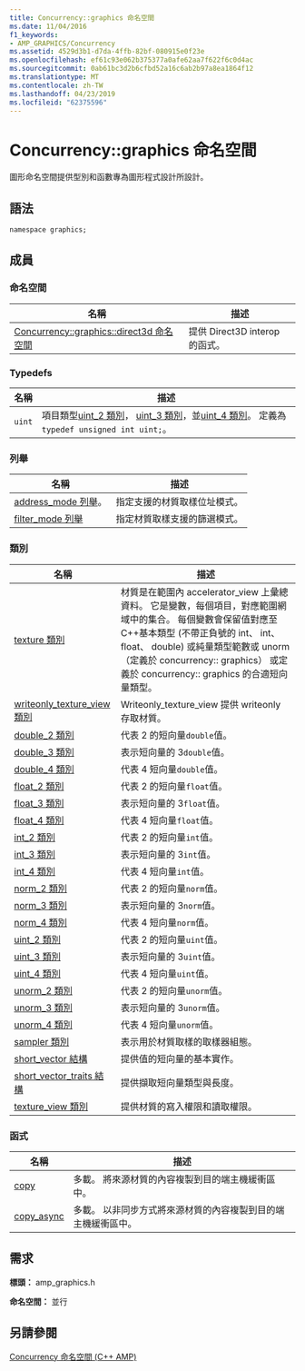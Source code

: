 ```yaml
---
title: Concurrency::graphics 命名空間
ms.date: 11/04/2016
f1_keywords:
- AMP_GRAPHICS/Concurrency
ms.assetid: 4529d3b1-d7da-4ffb-82bf-080915e0f23e
ms.openlocfilehash: ef61c93e062b375377a0afe62aa7f622f6c0d4ac
ms.sourcegitcommit: 0ab61bc3d2b6cfbd52a16c6ab2b97a8ea1864f12
ms.translationtype: MT
ms.contentlocale: zh-TW
ms.lasthandoff: 04/23/2019
ms.locfileid: "62375596"
---
```

# <a name="concurrencygraphics-namespace"></a>Concurrency::graphics 命名空間

圖形命名空間提供型別和函數專為圖形程式設計所設計。

## <a name="syntax"></a>語法

```
namespace graphics;
```

## <a name="members"></a>成員

### <a name="namespaces"></a>命名空間

|名稱|描述|
|----------|-----------------|
|[Concurrency::graphics::direct3d 命名空間](concurrency-graphics-direct3d-namespace.md)|提供 Direct3D interop 的函式。|

### <a name="typedefs"></a>Typedefs

|名稱|描述|
|----------|-----------------|
|`uint`|項目類型[uint_2 類別](uint-2-class.md)， [uint_3 類別](uint-3-class.md)，並[uint_4 類別](uint-4-class.md)。 定義為`typedef unsigned int uint;`。|

### <a name="enumerations"></a>列舉

|名稱|描述|
|----------|-----------------|
|[address_mode 列舉](concurrency-graphics-namespace-enums.md#address_mode)。|指定支援的材質取樣位址模式。|
|[filter_mode 列舉](concurrency-graphics-namespace-enums.md#filter_mode)|指定材質取樣支援的篩選模式。|

### <a name="classes"></a>類別

|名稱|描述|
|----------|-----------------|
|[texture 類別](texture-class.md)|材質是在範圍內 accelerator_view 上彙總資料。 它是變數，每個項目，對應範圍網域中的集合。 每個變數會保留值對應至C++基本類型 (不帶正負號的 int、 int、 float、 double) 或純量類型範數或 unorm （定義於 concurrency:: graphics） 或定義於 concurrency:: graphics 的合適短向量類型。|
|[writeonly_texture_view 類別](writeonly-texture-view-class.md)|Writeonly_texture_view 提供 writeonly 存取材質。|
|[double_2 類別](double-2-class.md)|代表 2 的短向量`double`值。|
|[double_3 類別](double-3-class.md)|表示短向量的 3`double`值。|
|[double_4 類別](double-4-class.md)|代表 4 短向量`double`值。|
|[float_2 類別](float-2-class.md)|代表 2 的短向量`float`值。|
|[float_3 類別](float-3-class.md)|表示短向量的 3`float`值。|
|[float_4 類別](float-4-class.md)|代表 4 短向量`float`值。|
|[int_2 類別](int-2-class.md)|代表 2 的短向量`int`值。|
|[int_3 類別](int-3-class.md)|表示短向量的 3`int`值。|
|[int_4 類別](int-4-class.md)|代表 4 短向量`int`值。|
|[norm_2 類別](norm-2-class.md)|代表 2 的短向量`norm`值。|
|[norm_3 類別](norm-3-class.md)|表示短向量的 3`norm`值。|
|[norm_4 類別](norm-4-class.md)|代表 4 短向量`norm`值。|
|[uint_2 類別](uint-2-class.md)|代表 2 的短向量`uint`值。|
|[uint_3 類別](uint-3-class.md)|表示短向量的 3`uint`值。|
|[uint_4 類別](uint-4-class.md)|代表 4 短向量`uint`值。|
|[unorm_2 類別](unorm-2-class.md)|代表 2 的短向量`unorm`值。|
|[unorm_3 類別](unorm-3-class.md)|表示短向量的 3`unorm`值。|
|[unorm_4 類別](unorm-4-class.md)|代表 4 短向量`unorm`值。|
|[sampler 類別](sampler-class.md)|表示用於材質取樣的取樣器組態。|
|[short_vector 結構](short-vector-structure.md)|提供值的短向量的基本實作。|
|[short_vector_traits 結構](short-vector-traits-structure.md)|提供擷取短向量類型與長度。|
|[texture_view 類別](texture-view-class.md)|提供材質的寫入權限和讀取權限。|

### <a name="functions"></a>函式

|名稱|描述|
|----------|-----------------|
|[copy](concurrency-graphics-namespace-functions.md#copy)|多載。 將來源材質的內容複製到目的端主機緩衝區中。|
|[copy_async](concurrency-graphics-namespace-functions.md#copy_async)|多載。 以非同步方式將來源材質的內容複製到目的端主機緩衝區中。|

## <a name="requirements"></a>需求

**標頭：** amp_graphics.h

**命名空間：** 並行

## <a name="see-also"></a>另請參閱

[Concurrency 命名空間 (C++ AMP)](concurrency-namespace-cpp-amp.md)
